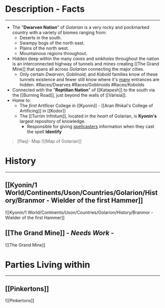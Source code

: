 # Description - Facts
---
- The "**Dwarven Nation**" of *Golarian* is a very rocky and pockmarked country with a variety of biomes ranging from: 
	- Deserts in the south.
	- Swampy bogs of the north east.
	- Plains of the north west.
	- Mountainous regions throughout.
- Hidden deep within the many *caves* and *sinkholes* throughout the nation is an interconnected highway of tunnels and mines creating [[The Grand Mine]] that spans all across *Golarian* connecting the major cities.
	- Only certain *Dwarven*, *Goblinoid*, and *Kobold* families know of these tunnels existence and fewer still know where it's <u>many</u> entrances are hidden. #Races/Dwarves #Races/Goblinoids #Races/Kobolds
- Connected with the "**Reptilian Nation**" of [[Katapesh]] to the south via the [[Burning Road]], just beyond the walls of [[Varisia]].
- Home to:
	- The *first* Artificer College in [[Kyonin]] - [[Aran Rhikal's College of Artificing]] in [[Kodor]]
	- The [[Turrim Infnitum]], located in the *heart* of Golarian, is **Kyonin's** largest repository of knowledge. 
		- Responsible for giving <u>spellcasters</u> information when they cast the spell **Identify**

>[!faq]- Map 
>![[Map of Golarian]]

# History
---
## [[Kyonin/1 World/Continents/Uson/Countries/Golarion/History/Branmor - Wielder of the first Hammer]]
![[Kyonin/1 World/Continents/Uson/Countries/Golarion/History/Branmor - Wielder of the first Hammer]] 
## [[The Grand Mine]] - *Needs Work* - 
![[The Grand Mine]]


# Parties Living within
---
## [[Pinkertons]]  
![[Pinkertons]]
